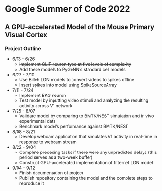 # Google Summer of Code 2022


## A GPU-accelerated Model of the Mouse Primary Visual Cortex


### Project Outline

- 6/13 - 6/26 
    - ~~Implement GLIF neuron type at five levels of complexity~~
    - Add these models to PyGeNN’s standard cell models
- 6/27 - 7/10 
    - Use Billeh LGN models to convert videos to spikes offline
    - Insert spikes into model using SpikeSourceArray
- 7/11 - 7/24
    - Implement BKG neuron
    - Test model by inputting video stimuli and analyzing the resulting activity across V1 network
- 7/25 - 8/07
    - Validate model by comparing to BMTK/NEST simulation and in vivo experimental data
    - Benchmark model’s performance against BMTK/NEST
- 8/08 - 8/21 
    - Develop webcam application that simulates V1 activity in real-time in response to webcam stream
- 8/22 - 9/04
    - Complete preceding tasks if there were any unpredicted delays (this period serves as a two-week buffer)
    - Construct GPU-accelerated implementation of filternet LGN model
- 9/04 - 9/12
    - Finish documentation of project
    - Publish repository containing the model and the complete steps to reproduce it
